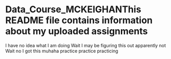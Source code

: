 # Data_Course_MCKEIGHANThis README file contains information about my uploaded assignments
I have no idea what I am doing
Wait I may be figuring this out
apparently not
Wait no I got this
muhaha
practice
practice
practicing
